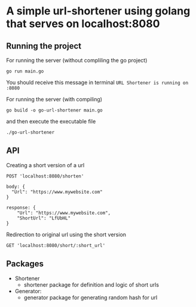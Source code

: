 # A simple url-shortener using golang that serves on localhost:8080

## Running the project
For running the server (without compliling the go project)
```
go run main.go
```
You should receive this message in terminal `URL Shortener is running on :8080`

For running the server (with compiling)
```
go build -o go-url-shortener main.go
```

and then execute the executable file
```
./go-url-shortener
```

## API
Creating a short version of a url
```
POST 'localhost:8080/shorten'

body: {
  "Url": "https://www.mywebsite.com"
}

response: {
    "Url": "https://www.mywebsite.com",
    "ShortUrl": "LfUbHL"
}
```

Redirection to original url using the short version
```
GET 'localhost:8080/short/:short_url'
```


## Packages

  * Shortener
    * shortener package for definition and logic of short urls
  * Generator:
    * generator package for generating random hash for url
